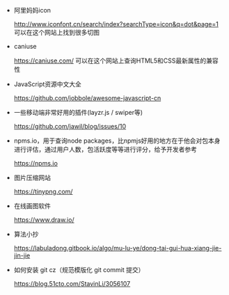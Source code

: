 * 阿里妈妈icon	

	http://www.iconfont.cn/search/index?searchType=icon&q=dot&page=1 可以在这个网站上找到很多切图

* caniuse
	
	https://caniuse.com/ 可以在这个网站上查询HTML5和CSS最新属性的兼容性

* JavaScript资源中文大全

	https://github.com/jobbole/awesome-javascript-cn

* 一些移动端非常好用的插件(layzr.js / swiper等)

	https://github.com/jawil/blog/issues/10

* npms.io，用于查询node packages，比npmjs好用的地方在于他会对包本身进行评估，通过用户人数，包活跃度等等进行评分，给予开发者参考

	https://npms.io

* 图片压缩网站

	https://tinypng.com/

* 在线画图软件

    https://www.draw.io/

* 算法小抄

    https://labuladong.gitbook.io/algo/mu-lu-ye/dong-tai-gui-hua-xiang-jie-jin-jie

* 如何安装 git cz（规范模版化 git commit 提交）

    https://blog.51cto.com/StavinLi/3056107
